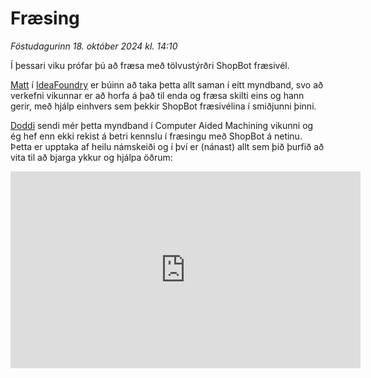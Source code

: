 # Fræsing

*Föstudagurinn 18. október 2024 kl. 14:10*

Í þessari viku prófar þú að fræsa með tölvustýrðri ShopBot fræsivél. 

[Matt](https://www.linkedin.com/in/matthewhatcher4281/) í [IdeaFoundry](https://www.ideafoundry.com/) er búinn að taka þetta allt saman í eitt myndband, svo að verkefni vikunnar er að horfa á það til enda og fræsa skilti eins og hann gerir, með hjálp einhvers sem þekkir ShopBot fræsivélina í smiðjunni þinni. 

[Doddi](https://fabacademy.org/archives/2015/eu/students/gunnarsson.thorarinn_b.b/index.html) sendi mér þetta myndband í Computer Aided Machining vikunni og ég hef enn ekki rekist á betri kennslu í fræsingu með ShopBot á netinu. Þetta er upptaka af heilu námskeiði og í því er (nánast) allt sem þið þurfið að vita til að bjarga ykkur og hjálpa öðrum:

<iframe width="560" height="315" src="https://www.youtube.com/embed/pGVNDf1vgSI?si=ySWpHLqb71uaXq46" title="YouTube video player" frameborder="0" allow="accelerometer; autoplay; clipboard-write; encrypted-media; gyroscope; picture-in-picture; web-share" referrerpolicy="strict-origin-when-cross-origin" allowfullscreen></iframe>
